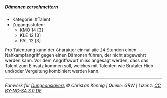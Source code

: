 <!---
Dies ist ein Fanwerk für DUNGEONSLAYERS © von Christian Kennig

Quellen:      [Dungeonslayers Grundregelwerk](https://dungeonslayers.net/download/Dungeonslayers4.pdf)
              [Talentbeschreibungen](https://www.f-space.de/ds4/tools-talentcards.html)
License:      [CC-BY-NC-SA 4.0](https://creativecommons.org/licenses/by-nc-sa/4.0/deed.de)
Richtlinien:  [Fanwerkrichtlinien](https://www.dungeonslayers.net/fanwerk-richtlinien/)
Autor:        Zauberlehrling
-->

##### Dämonen zerschmettern

- Kategorie: #Talent
- Zugangsstufen:
  - KMÖ 14 [3]
  - KLE 12 [3]
  - PAL 12 [3]

Pro Talentrang kann der Charakter einmal alle 24 Stunden einen Nahkampfangriff gegen einen Dämonen führen, der nicht abgewehrt werden kann. Vor dem Angriffswurf muss angesagt werden, dass das Talent zum Einsatz kommen soll, welches mit Talenten wie Brutaler Hieb und/oder Vergeltung kombiniert werden kann.

---

_Fanwerk für [Dungeonslayers](https://www.dungeonslayers.net/) © Christian Kennig | Quelle: GRW | Lizenz: [CC BY-NC-SA 3.0 DE](https://creativecommons.org/licenses/by-nc-sa/3.0/de/)_
